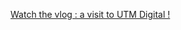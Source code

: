[Watch the vlog : a visit to UTM Digital !](https://drive.google.com/file/d/17A1W3DMksAGronFb0nPYPrFO0BfhysVF/view?usp=sharing)
